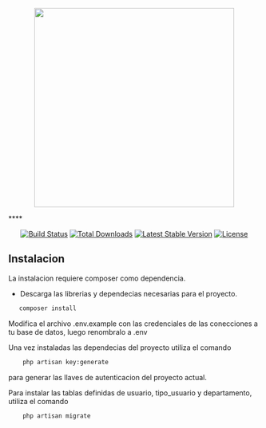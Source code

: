<p align="center"><a href="https://laravel.com" target="_blank"><img src="https://raw.githubusercontent.com/laravel/art/master/logo-lockup/5%20SVG/2%20CMYK/1%20Full%20Color/laravel-logolockup-cmyk-red.svg" width="400"></a></p>
****
<p align="center">
<a href="https://travis-ci.org/laravel/framework"><img src="https://travis-ci.org/laravel/framework.svg" alt="Build Status"></a>
<a href="https://packagist.org/packages/laravel/framework"><img src="https://img.shields.io/packagist/dt/laravel/framework" alt="Total Downloads"></a>
<a href="https://packagist.org/packages/laravel/framework"><img src="https://img.shields.io/packagist/v/laravel/framework" alt="Latest Stable Version"></a>
<a href="https://packagist.org/packages/laravel/framework"><img src="https://img.shields.io/packagist/l/laravel/framework" alt="License"></a>
</p>


## Instalacion
La instalacion requiere composer como dependencia.
- Descarga las librerias y dependecias necesarias para el proyecto.

 ```sh
    composer install
```

Modifica el archivo .env.example con las credenciales de las conecciones a tu base de datos, luego renombralo a .env

Una vez instaladas las dependecias del proyecto utiliza el comando

```sh
    php artisan key:generate
```
para generar las llaves de autenticacion del proyecto actual.

Para instalar las tablas definidas de usuario, tipo_usuario y departamento, utiliza el comando
```sh
    php artisan migrate
```
